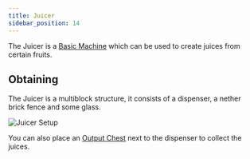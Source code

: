 ```yaml
---
title: Juicer
sidebar_position: 14
---
```


The Juicer is a [Basic Machine](Basic-Machines.md) which can be used to create juices from certain fruits.  

## Obtaining

The Juicer is a multiblock structure, it consists of a dispenser, a nether brick fence and some glass.  

![Juicer Setup](https://raw.githubusercontent.com/TheBusyBiscuit/Slimefun4-Wiki/master/images/multiblock-juicer.png)

You can also place an [Output Chest](Output-Chest.md) next to the dispenser to collect the juices.
